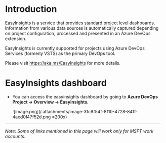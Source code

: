 # Introduction

EasyInsights is a service that provides standard project level dashboards. Information from various data sources is automatically captured depending on project configuration, processed and presented in an Azure DevOps extension.

EasyInsights is currently supported for projects using Azure DevOps Services (formerly VSTS) as the primary DevOps tool.

Please visit https://aka.ms/EasyInsights for more details.

#  EasyInsights dashboard

- You can access the  easyinsights dashboard by going to **Azure DevOps Project -> Overview -> EasyInsights**.

  ![image.png](/.attachments/image-31c8f54f-8f10-4728-841f-4aed0f47f52d.png =200x)



---
*Note: Some of links mentioned in this page will work only for MSFT work accounts.*

